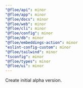 ```yaml
---
"@floe/api": minor
"@floe/app": minor
"@floe/docs": minor
"@floe/web": minor
"@floe/cli": minor
"@floe/config": minor
"@floe/db": minor
"@floe/embeddings-action": minor
"eslint-config-custom": minor
"@floe/tailwind": minor
"tsconfig": minor
"@floe/types": minor
"@floe/ui": minor
---
```


Create initial alpha version.
